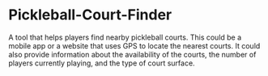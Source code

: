 # Pickleball-Court-Finder
A tool that helps players find nearby pickleball courts. This could be a mobile app or a website that uses GPS to locate the nearest courts. It could also provide information about the availability of the courts, the number of players currently playing, and the type of court surface.

